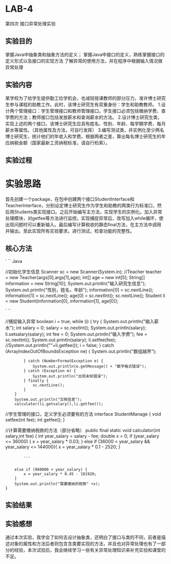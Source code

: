 # LAB-4
第四次 接口异常处理实验

  
## 实验目的
掌握Java中抽象类和抽象方法的定义； 
掌握Java中接口的定义，熟练掌握接口的定义形式以及接口的实现方法
了解异常的使用方法，并在程序中根据输入情况做异常处理

## 实验内容
某学校为了给学生提供勤工俭学机会，也减轻授课教师的部分压力，准许博士研究生参与课程的助教工作。此时，该博士研究生有双重身份：学生和助教教师。
1.设计两个管理接口：学生管理接口和教师管理接口。学生接口必须包括缴纳学费、查学费的方法；教师接口包括发放薪水和查询薪水的方法。
2.设计博士研究生类，实现上述的两个接口，该博士研究生应具有姓名、性别、年龄、每学期学费、每月薪水等属性。（其他属性及方法，可自行发挥）
3.编写测试类，并实例化至少两名博士研究生，统计他们的年收入和学费。根据两者之差，算出每名博士研究生的年应纳税金额（国家最新工资纳税标准，请自行检索）。


  
## 实验过程
# 实验思路
首先创建一个package，在包中创建两个接口StudentInterface和TeacherInterface，分别设定博士研究生作为学生和助教的两类行为标准口，然后用Students类实现接口。之后开始编写主方法，实现学生的实例化。加入异常处理模块，对getfee等方法进行监控。实现捕捉异常后，改写加入while循环，使出现问题时可以重新输入。最后编写计算税收的静态final方法，在主方法中调用并输出。至此实现所有实验要求。进行测试，检查功能的完整性。



## 核心方法

` `` Java

//初始化学生信息
  Scanner sc = new Scanner(System.in);
//Teacher teacher = new Teacher(args[0],args[1],age);
  int[] age = new int[5];
  String[] information = new String[10];
  System.out.println("输入研究生信息");
  System.out.println("性别，姓名，年龄");
  information[0] = sc.nextLine();
  information[1] = sc.nextLine();
  age[0] = sc.nextInt();
  sc.nextLine();
  Student li = new Student(information[0], information[1], age[0]);  

` `` 

//捕捉输入异常
boolean i = true;
		while (i) {
			try {
				System.out.println("输入薪水");
				int salary = 0;
				salary = sc.nextInt();
				System.out.println(salary);
				li.setsalary(salary);
				int fee = 0;
				System.out.println("输入学费");
				fee = sc.nextInt();
				System.out.println(salary);
				li.setfee(fee);
				//System.out.println(""+li.getfee());
				i = false;
			} catch (ArrayIndexOutOfBoundsException ne) {
				System.out.println("数组越界");

			} catch (NumberFormatException e) {
				System.out.println(e.getMessage() + "数字格式错误");
			} catch (Exception m) {
				System.out.println("出现未知错误");
			} finally {
				sc.nextLine();
			}
		}
		System.out.println("交税信息");
		calculator(li.getsalary(),li.getfee());

//学生管理的接口，定义学生必须要有的方法
interface StudentManage {
    void setfee(int fee);
    int getfee();
}

//计算需要缴纳税款的方法（部分省略）
public final static void calculator(int salary,int fee) {
		int  year_salary = salary - fee;
		double x = 0;
		if (year_salary <= 36000) {
			x = year_salary * 0.03;
		}
		else if (36000 < year_salary && year_salary <= 144000){
			x = year_salary * 0.1 - 2520; }
               
	        ...
	
	
		else if (960000 < year_salary) {
			x = year_salary * 0.45 - 181920;
		}
		System.out.println("需要缴纳的税款" +x);
	}


## 实验结果


## 实验感想
通过本次实验，我学会了如何去设计抽象类，还明白了接口与类的不同，前者是描述对象的属性和方法后者则包含含类要实现的方法，并且也对异常处理也有了一部分的经验，本次试验后，我会继续学习一些有关异常处理知识来补充实验和课堂的不足。
